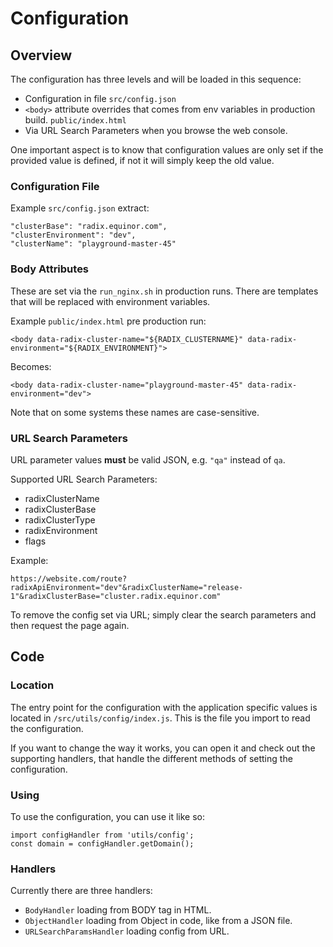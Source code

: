# Configuration

## Overview

The configuration has three levels and will be loaded in this sequence:

- Configuration in file `src/config.json`
- `<body>` attribute overrides that comes from env variables in production
build. `public/index.html`
- Via URL Search Parameters when you browse the web console.

One important aspect is to know that configuration values are only set if the
provided value is defined, if not it will simply keep the old value.

### Configuration File

Example `src/config.json` extract:

    "clusterBase": "radix.equinor.com",
    "clusterEnvironment": "dev",
    "clusterName": "playground-master-45"

### Body Attributes

These are set via the `run_nginx.sh` in production runs. There are templates that
will be replaced with environment variables.

Example `public/index.html` pre production run:

    <body data-radix-cluster-name="${RADIX_CLUSTERNAME}" data-radix-environment="${RADIX_ENVIRONMENT}">

Becomes:

    <body data-radix-cluster-name="playground-master-45" data-radix-environment="dev">

Note that on some systems these names are case-sensitive.

### URL Search Parameters

URL parameter values **must** be valid JSON, e.g. `"qa"` instead of `qa`.

Supported URL Search Parameters:

- radixClusterName
- radixClusterBase
- radixClusterType
- radixEnvironment
- flags

Example:

    https://website.com/route?radixApiEnvironment="dev"&radixClusterName="release-1"&radixClusterBase="cluster.radix.equinor.com"

To remove the config set via URL; simply clear the search parameters and then
request the page again.

## Code

### Location

The entry point for the configuration with the application specific values is
located in `/src/utils/config/index.js`. This is the file you import to read the
configuration.

If you want to change the way it works, you can open it and check out the
supporting handlers, that handle the different methods of setting the
configuration.

### Using

To use the configuration, you can use it like so:

    import configHandler from 'utils/config';
    const domain = configHandler.getDomain();

### Handlers

Currently there are three handlers:

- `BodyHandler` loading from BODY tag in HTML.
- `ObjectHandler` loading from Object in code, like from a JSON file.
- `URLSearchParamsHandler` loading config from URL.
